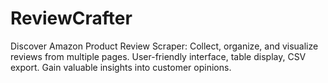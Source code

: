 # ReviewCrafter
Discover Amazon Product Review Scraper: Collect, organize, and visualize reviews from multiple pages. User-friendly interface, table display, CSV export. Gain valuable insights into customer opinions.
